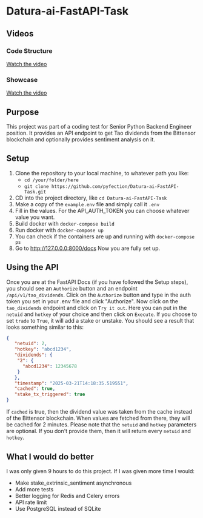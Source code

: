 # Datura-ai-FastAPI-Task
## Videos
### Code Structure
[Watch the video](https://github.com/pyfection/Datura-ai-FastAPI-Task/blob/main/datura_task_code.mp4)

### Showcase
[Watch the video](https://github.com/pyfection/Datura-ai-FastAPI-Task/blob/main/datura_task_showcase.mp4)

## Purpose
This project was part of a coding test for Senior Python Backend Engineer position.
It provides an API endpoint to get Tao dividends from the Bittensor blockchain
and optionally provides sentiment analysis on it.

## Setup
1. Clone the repository to your local machine, to whatever path you like:
   - `cd /your/folder/here`
   - `git clone https://github.com/pyfection/Datura-ai-FastAPI-Task.git`
2. CD into the project directory, like `cd Datura-ai-FastAPI-Task`
3. Make a copy of the `example.env` file and simply call it `.env`
4. Fill in the values. For the API_AUTH_TOKEN you can choose whatever value you want.
5. Build docker with `docker-compose build`
6. Run docker with `docker-compose up`
7. You can check if the containers are up and running with `docker-compose ps`
8. Go to http://127.0.0.0:8000/docs
Now you are fully set up.

## Using the API
Once you are at the FastAPI Docs (if you have followed the Setup steps),
you should see an `Authorize` button and an endpoint `/api/v1/tao_dividends`.
Click on the `Authorize` button and type in the auth token you set in your .env file and click "Authorize".
Now click on the `tao_dividends` endpoint and click on `Try it out`.
Here you can put in the `netuid` and `hotkey` of your choice and then click on `Execute`.
If you choose to set `trade` to `True`, it will add a stake or unstake.
You should see a result that looks something similar to this:
```JSON
{
   "netuid": 2,
   "hotkey": "abcd1234",
   "dividends": {
    "2": {
      "abcd1234": 12345678
    }
   },
   "timestamp": "2025-03-21T14:18:35.519551",
   "cached": true,
   "stake_tx_triggered": true
}
```
If `cached` is true, then the dividend value was taken from the cache instead of the Bittensor blockchain.
When values are fetched from there, they will be cached for 2 minutes.
Please note that the `netuid` and `hotkey` parameters are optional. If you don't provide them,
then it will return every `netuid` and `hotkey`.

## What I would do better
I was only given 9 hours to do this project.
If I was given more time I would:
- Make stake_extrinsic_sentiment asynchronous
- Add more tests
- Better logging for Redis and Celery errors
- API rate limit
- Use PostgreSQL instead of SQLite
